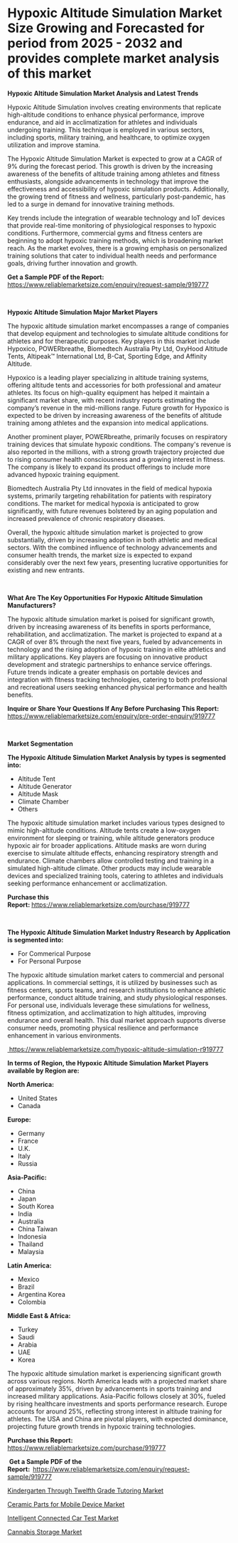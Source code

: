 <p><h1>Hypoxic Altitude Simulation Market Size Growing and Forecasted for period from 2025 - 2032 and provides complete market analysis of this market</h1></p><p><strong>Hypoxic Altitude Simulation Market Analysis and Latest Trends</strong></p>
<p><p>Hypoxic Altitude Simulation involves creating environments that replicate high-altitude conditions to enhance physical performance, improve endurance, and aid in acclimatization for athletes and individuals undergoing training. This technique is employed in various sectors, including sports, military training, and healthcare, to optimize oxygen utilization and improve stamina.</p><p>The Hypoxic Altitude Simulation Market is expected to grow at a CAGR of 9% during the forecast period. This growth is driven by the increasing awareness of the benefits of altitude training among athletes and fitness enthusiasts, alongside advancements in technology that improve the effectiveness and accessibility of hypoxic simulation products. Additionally, the growing trend of fitness and wellness, particularly post-pandemic, has led to a surge in demand for innovative training methods.</p><p>Key trends include the integration of wearable technology and IoT devices that provide real-time monitoring of physiological responses to hypoxic conditions. Furthermore, commercial gyms and fitness centers are beginning to adopt hypoxic training methods, which is broadening market reach. As the market evolves, there is a growing emphasis on personalized training solutions that cater to individual health needs and performance goals, driving further innovation and growth.</p></p>
<p><strong>Get a Sample PDF of the Report:&nbsp;</strong> <a href="https://www.reliablemarketsize.com/enquiry/request-sample/919777?utm_campaign=1832&utm_medium=2&utm_source=Github&utm_content=ia&utm_term=07032025&utm_id=hypoxic-altitude-simulation">https://www.reliablemarketsize.com/enquiry/request-sample/919777</a></p>
<p>&nbsp;</p>
<p><strong>Hypoxic Altitude Simulation Major Market Players</strong></p>
<p><p>The hypoxic altitude simulation market encompasses a range of companies that develop equipment and technologies to simulate altitude conditions for athletes and for therapeutic purposes. Key players in this market include Hypoxico, POWERbreathe, Biomedtech Australia Pty Ltd, OxyHood Altitude Tents, Altipeak™ International Ltd, B-Cat, Sporting Edge, and Affinity Altitude. </p><p>Hypoxico is a leading player specializing in altitude training systems, offering altitude tents and accessories for both professional and amateur athletes. Its focus on high-quality equipment has helped it maintain a significant market share, with recent industry reports estimating the company’s revenue in the mid-millions range. Future growth for Hypoxico is expected to be driven by increasing awareness of the benefits of altitude training among athletes and the expansion into medical applications.</p><p>Another prominent player, POWERbreathe, primarily focuses on respiratory training devices that simulate hypoxic conditions. The company's revenue is also reported in the millions, with a strong growth trajectory projected due to rising consumer health consciousness and a growing interest in fitness. The company is likely to expand its product offerings to include more advanced hypoxic training equipment.</p><p>Biomedtech Australia Pty Ltd innovates in the field of medical hypoxia systems, primarily targeting rehabilitation for patients with respiratory conditions. The market for medical hypoxia is anticipated to grow significantly, with future revenues bolstered by an aging population and increased prevalence of chronic respiratory diseases.</p><p>Overall, the hypoxic altitude simulation market is projected to grow substantially, driven by increasing adoption in both athletic and medical sectors. With the combined influence of technology advancements and consumer health trends, the market size is expected to expand considerably over the next few years, presenting lucrative opportunities for existing and new entrants.</p></p>
<p>&nbsp;</p>
<p><strong>What Are The Key Opportunities For Hypoxic Altitude Simulation Manufacturers?</strong></p>
<p><p>The hypoxic altitude simulation market is poised for significant growth, driven by increasing awareness of its benefits in sports performance, rehabilitation, and acclimatization. The market is projected to expand at a CAGR of over 8% through the next five years, fueled by advancements in technology and the rising adoption of hypoxic training in elite athletics and military applications. Key players are focusing on innovative product development and strategic partnerships to enhance service offerings. Future trends indicate a greater emphasis on portable devices and integration with fitness tracking technologies, catering to both professional and recreational users seeking enhanced physical performance and health benefits.</p></p>
<p><strong>Inquire or Share Your Questions If Any Before Purchasing This Report:</strong> <a href="https://www.reliablemarketsize.com/enquiry/pre-order-enquiry/919777?utm_campaign=1832&utm_medium=2&utm_source=Github&utm_content=ia&utm_term=07032025&utm_id=hypoxic-altitude-simulation">https://www.reliablemarketsize.com/enquiry/pre-order-enquiry/919777</a></p>
<p>&nbsp;</p>
<p><strong>Market Segmentation</strong></p>
<p><strong>The Hypoxic Altitude Simulation Market Analysis by types is segmented into:</strong></p>
<p><ul><li>Altitude Tent</li><li>Altitude Generator</li><li>Altitude Mask</li><li>Climate Chamber</li><li>Others</li></ul></p>
<p><p>The hypoxic altitude simulation market includes various types designed to mimic high-altitude conditions. Altitude tents create a low-oxygen environment for sleeping or training, while altitude generators produce hypoxic air for broader applications. Altitude masks are worn during exercise to simulate altitude effects, enhancing respiratory strength and endurance. Climate chambers allow controlled testing and training in a simulated high-altitude climate. Other products may include wearable devices and specialized training tools, catering to athletes and individuals seeking performance enhancement or acclimatization.</p></p>
<p><strong>Purchase this Report:&nbsp;</strong><a href="https://www.reliablemarketsize.com/purchase/919777?utm_campaign=1832&utm_medium=2&utm_source=Github&utm_content=ia&utm_term=07032025&utm_id=hypoxic-altitude-simulation">https://www.reliablemarketsize.com/purchase/919777</a></p>
<p>&nbsp;</p>
<p><strong>The Hypoxic Altitude Simulation Market Industry Research by Application is segmented into:</strong></p>
<p><ul><li>For Commerical Purpose</li><li>For Personal Purpose</li></ul></p>
<p><p>The hypoxic altitude simulation market caters to commercial and personal applications. In commercial settings, it is utilized by businesses such as fitness centers, sports teams, and research institutions to enhance athletic performance, conduct altitude training, and study physiological responses. For personal use, individuals leverage these simulations for wellness, fitness optimization, and acclimatization to high altitudes, improving endurance and overall health. This dual market approach supports diverse consumer needs, promoting physical resilience and performance enhancement in various environments.</p></p>
<p><a href="https://www.reliablemarketsize.com/hypoxic-altitude-simulation-r919777?utm_campaign=1832&utm_medium=2&utm_source=Github&utm_content=ia&utm_term=07032025&utm_id=hypoxic-altitude-simulation">&nbsp;https://www.reliablemarketsize.com/hypoxic-altitude-simulation-r919777</a></p>
<p><strong>In terms of Region, the Hypoxic Altitude Simulation Market Players available by Region are:</strong></p>
<p>
    <p> <strong> North America: </strong>
        <ul>
            <li>United States</li>
            <li>Canada</li>
        </ul>
        </p> 
    <p> <strong> Europe: </strong>
        <ul>
            <li>Germany</li>
            <li>France</li>
            <li>U.K.</li>
            <li>Italy</li>
            <li>Russia</li>
        </ul>
        </p> 
    <p> <strong> Asia-Pacific: </strong>
        <ul>
            <li>China</li>
            <li>Japan</li>
            <li>South Korea</li>
            <li>India</li>
            <li>Australia</li>
            <li>China Taiwan</li>
            <li>Indonesia</li>
            <li>Thailand</li>
            <li>Malaysia</li>
        </ul>
        </p> 
    <p> <strong> Latin America: </strong>
        <ul>
            <li>Mexico</li>
            <li>Brazil</li>
            <li>Argentina Korea</li>
            <li>Colombia</li>
        </ul>
        </p> 
    <p> <strong> Middle East & Africa: </strong>
        <ul>
            <li>Turkey</li>
            <li>Saudi</li>
            <li>Arabia</li>
            <li>UAE</li>
            <li>Korea</li>
        </ul>
    </p>
    </p>
<p><p>The hypoxic altitude simulation market is experiencing significant growth across various regions. North America leads with a projected market share of approximately 35%, driven by advancements in sports training and increased military applications. Asia-Pacific follows closely at 30%, fueled by rising healthcare investments and sports performance research. Europe accounts for around 25%, reflecting strong interest in altitude training for athletes. The USA and China are pivotal players, with expected dominance, projecting future growth trends in hypoxic training technologies.</p></p>
<p><strong>Purchase this Report: </strong><a href="https://www.reliablemarketsize.com/purchase/919777?utm_campaign=1832&utm_medium=2&utm_source=Github&utm_content=ia&utm_term=07032025&utm_id=hypoxic-altitude-simulation">https://www.reliablemarketsize.com/purchase/919777</a></p>
<p>&nbsp;<strong>Get a Sample PDF of the Report:&nbsp;&nbsp;</strong><a href="https://www.reliablemarketsize.com/enquiry/request-sample/919777?utm_campaign=1832&utm_medium=2&utm_source=Github&utm_content=ia&utm_term=07032025&utm_id=hypoxic-altitude-simulation">https://www.reliablemarketsize.com/enquiry/request-sample/919777</a></p>
<p><strong></strong></p>
<p><p><a href="https://github.com/awwqamet/Market-Research-Report-List-1/blob/main/kindergarten-through-twelfth-grade-tutoring-market.md?utm_campaign=1832&utm_medium=2&utm_source=Github&utm_content=ia&utm_term=07032025&utm_id=hypoxic-altitude-simulation">Kindergarten Through Twelfth Grade Tutoring Market</a></p><p><a href="https://github.com/AKSHATREPORTPRIME/Market-Research-Report-List-7/blob/main/ceramic-parts-for-mobile-device-market.md?utm_campaign=1832&utm_medium=2&utm_source=Github&utm_content=ia&utm_term=07032025&utm_id=hypoxic-altitude-simulation">Ceramic Parts for Mobile Device Market</a></p><p><a href="https://github.com/chillwervenu/Market-Research-Report-List-1/blob/main/intelligent-connected-car-test-market.md?utm_campaign=1832&utm_medium=2&utm_source=Github&utm_content=ia&utm_term=07032025&utm_id=hypoxic-altitude-simulation">Intelligent Connected Car Test Market</a></p><p><a href="https://github.com/marcayaminig/Market-Research-Report-List-1/blob/main/cannabis-storage-market.md?utm_campaign=1832&utm_medium=2&utm_source=Github&utm_content=ia&utm_term=07032025&utm_id=hypoxic-altitude-simulation">Cannabis Storage Market</a></p></p>